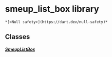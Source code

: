 


# smeup_list_box library






    *[<Null safety>](https://dart.dev/null-safety)*





## Classes

##### [SmeupListBox](../smeup_widgets_smeup_list_box/SmeupListBox-class.md)



 















